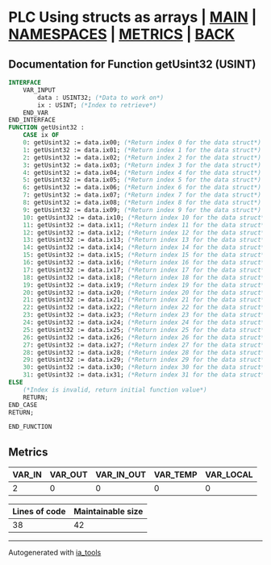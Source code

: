 # PLC Using structs as arrays | [MAIN] | [NAMESPACES] | [METRICS] | [BACK]  

## Documentation for Function getUsint32 (USINT)  

```pascal
INTERFACE
    VAR_INPUT
        data : USINT32; (*Data to work on*)
        ix : USINT; (*Index to retrieve*)
    END_VAR
END_INTERFACE
FUNCTION getUsint32 :
    CASE ix OF
	0: getUsint32 := data.ix00; (*Return index 0 for the data struct*)
	1: getUsint32 := data.ix01; (*Return index 1 for the data struct*)
	2: getUsint32 := data.ix02; (*Return index 2 for the data struct*)
	3: getUsint32 := data.ix03; (*Return index 3 for the data struct*)
	4: getUsint32 := data.ix04; (*Return index 4 for the data struct*)
	5: getUsint32 := data.ix05; (*Return index 5 for the data struct*)
	6: getUsint32 := data.ix06; (*Return index 6 for the data struct*)
	7: getUsint32 := data.ix07; (*Return index 7 for the data struct*)
	8: getUsint32 := data.ix08; (*Return index 8 for the data struct*)
	9: getUsint32 := data.ix09; (*Return index 9 for the data struct*)
	10: getUsint32 := data.ix10; (*Return index 10 for the data struct*)
	11: getUsint32 := data.ix11; (*Return index 11 for the data struct*)
	12: getUsint32 := data.ix12; (*Return index 12 for the data struct*)
	13: getUsint32 := data.ix13; (*Return index 13 for the data struct*)
	14: getUsint32 := data.ix14; (*Return index 14 for the data struct*)
	15: getUsint32 := data.ix15; (*Return index 15 for the data struct*)
	16: getUsint32 := data.ix16; (*Return index 16 for the data struct*)
	17: getUsint32 := data.ix17; (*Return index 17 for the data struct*)
	18: getUsint32 := data.ix18; (*Return index 18 for the data struct*)
	19: getUsint32 := data.ix19; (*Return index 19 for the data struct*)
	20: getUsint32 := data.ix20; (*Return index 20 for the data struct*)
	21: getUsint32 := data.ix21; (*Return index 21 for the data struct*)
	22: getUsint32 := data.ix22; (*Return index 22 for the data struct*)
	23: getUsint32 := data.ix23; (*Return index 23 for the data struct*)
	24: getUsint32 := data.ix24; (*Return index 24 for the data struct*)
	25: getUsint32 := data.ix25; (*Return index 25 for the data struct*)
	26: getUsint32 := data.ix26; (*Return index 26 for the data struct*)
	27: getUsint32 := data.ix27; (*Return index 27 for the data struct*)
	28: getUsint32 := data.ix28; (*Return index 28 for the data struct*)
	29: getUsint32 := data.ix29; (*Return index 29 for the data struct*)
	30: getUsint32 := data.ix30; (*Return index 30 for the data struct*)
	31: getUsint32 := data.ix31; (*Return index 31 for the data struct*)
ELSE
	(*Index is invalid, return initial function value*)
	RETURN;
END_CASE
RETURN;

END_FUNCTION
```

## Metrics  

| VAR_IN | VAR_OUT | VAR_IN_OUT | VAR_TEMP | VAR_LOCAL |
| ------ | ------- | ---------- | --------- | -------- |
| 2 | 0 | 0 | 0 | 0 |  

| Lines of code | Maintainable size |
| ------------- | ----------------- |
| 38 | 42 |

---
Autogenerated with [ia_tools](https://github.com/tkucic/ia_tools)  

[MAIN]: ../../../../index_st.md
[NAMESPACES]: ../../nsList_st.md
[METRICS]: ../../../metrics_st.md
[BACK]: ../nsMain_st.md
